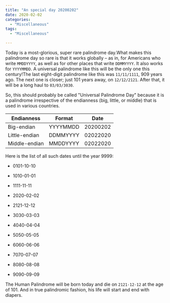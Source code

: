 ```yaml
---
title: "An special day 20200202"
date: 2020-02-02
categories:
  - "Miscellaneous"
tags:
  - "Miscellaneous"

---
```


Today is a most-glorious, super rare palindrome day.What makes this palindrome day so rare is that it works globally – as in, for Americans who write `MMDDYYYY`, as well as for other places that write `DDMMYYYY`. It also works for `YYYYMMDD`. A universal palindrome like this will be the only one this century!The last eight-digit palindrome like this was `11/11/1111`, 909 years ago. The next one is closer; just 101 years away, on `12/12/2121`. After that, it will be a long haul to `03/03/3030`.

<!--more-->
So, this should probably be called "Universal Palindrome Day" because it is a palindrome irrespective of the endianness (big, little, or middle) that is used in various countries.

|Endianness | Format | Date |
| ------ | ------ | ------ |
| Big-endian | YYYYMMDD | 20200202 |		
| Little-endian | DDMMYYYY | 02022020 |	
| Middle-endian | MMDDYYYY | 02022020 |

Here is the list of all such dates until the year 9999:

 - 0101-10-10

 - 1010-01-01
 
 - 1111-11-11
 
 - 2020-02-02
 
 - 2121-12-12
 
 - 3030-03-03
 
 - 4040-04-04
 
 - 5050-05-05
 
 - 6060-06-06
 
 - 7070-07-07
 
 - 8080-08-08
 
 - 9090-09-09

The Human Palindrome will be born today and die on `2121-12-12` at the age of 101. And in true palindromic fashion, his life will start and end with diapers.
